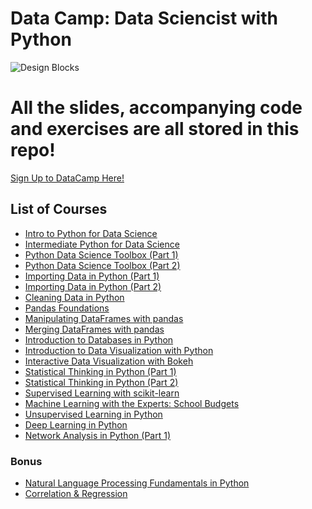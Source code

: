 # Data Camp: Data Sciencist with Python

![Design Blocks](https://images.unsplash.com/photo-1488229297570-58520851e868?ixlib=rb-1.2.1&ixid=eyJhcHBfaWQiOjEyMDd9&auto=format&fit=crop&w=3298&q=80)

# All the slides, accompanying code and exercises are all stored in this repo!

[Sign Up to DataCamp Here!](https://www.datacamp.com)

## List of Courses

  - [Intro to Python for Data Science](https://github.com/ahull002/datacamp_datascience_track/tree/master/Intro%20to%20Python%20for%20Data%20Science)
  - [Intermediate Python for Data Science](https://github.com/ahull002/datacamp_datascience_track/tree/master/Intermediate%20Python%20for%20Data%20Science)
  - [Python Data Science Toolbox (Part 1)](https://github.com/ahull002/datacamp_datascience_track/tree/master/Python%20Data%20Science%20Toolbox%20pt1)
  - [Python Data Science Toolbox (Part 2)](https://github.com/ahull002/datacamp_datascience_track/tree/master/Python%20Data%20Science%20Toolbox%20pt2)
  - [Importing Data in Python (Part 1)](https://github.com/ahull002/datacamp_datascience_track/tree/master/Importing%20Data%20in%20Python%20pt1)
  - [Importing Data in Python (Part 2)](https://github.com/ahull002/datacamp_datascience_track/tree/master/Importing%20Data%20in%20Python%20pt2)
  - [Cleaning Data in Python](https://github.com/ahull002/datacamp_datascience_track/tree/master/Cleaning%20Data%20in%20Python)
  - [Pandas Foundations](https://github.com/ahull002/datacamp_datascience_track/tree/master/Pandas%20Foundations)
  - [Manipulating DataFrames with pandas](https://github.com/ahull002/datacamp_datascience_track/tree/master/Manipulating%20DataFrames%20with%20pandas)
  - [Merging DataFrames with pandas](https://github.com/ahull002/datacamp_datascience_track/tree/master/Merging%20DataFrames%20with%20pandas)
  - [Introduction to Databases in Python](https://github.com/ahull002/datacamp_datascience_track/tree/master/Introduction%20to%20Databases%20in%20Python)
  - [Introduction to Data Visualization with Python](https://github.com/ahull002/datacamp_datascience_track/tree/master/Introduction%20to%20Data%20Visualizaion%20with%20Python)
  - [Interactive Data Visualization with Bokeh](https://github.com/ahull002/datacamp_datascience_track/tree/master/Interactive%20Data%20Visualization%20with%20Bokeh)
  - [Statistical Thinking in Python (Part 1)](https://github.com/ahull002/datacamp_datascience_track/tree/master/Statistical%20Thinking%20in%20Python%20(Part%201))
  - [Statistical Thinking in Python (Part 2)](https://github.com/ahull002/datacamp_datascience_track/tree/master/Statistical%20Thinking%20in%20Python%20(Part%202))
  - [Supervised Learning with scikit-learn](https://github.com/ahull002/datacamp_datascience_track/tree/master/Supervised%20Learning%20with%20scikit-learn)
  - [Machine Learning with the Experts: School Budgets](https://github.com/ahull002/datacamp_datascience_track/tree/master/Machine%20Learning%20with%20Experts-School%20Budgets)
  - [Unsupervised Learning in Python](https://github.com/ahull002/datacamp_datascience_track/tree/master/Unsupervised%20Learning%20in%20Python)
  - [Deep Learning in Python](https://github.com/ahull002/datacamp_datascience_track/tree/master/Deep%20Learning%20in%20Python)
  - [Network Analysis in Python (Part 1)](https://github.com/ahull002/datacamp_datascience_track/tree/master/Network%20Analysis%20in%20Python%20(Part%201))
  
  ### Bonus
  
  - [Natural Language Processing Fundamentals in Python](https://github.com/ahull002/datacamp_datascience_track/tree/master/Natural%20Language%20Processing%20Fundamentals%20in%20Python)
  - [Correlation & Regression](https://github.com/ahull002/datacamp_datascience_track/tree/master/Correlation%20and%20Regression)
  
  

